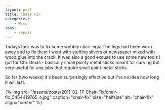 ```yaml
---
layout: post
title: Chair Fix
categories:
    - Misc
tags:
    - repair
---
```


Todays task was to fix some wobbly chair legs.  The legs had been worn away and to fix them I went with stuffing slivers of newspaper mixed with wood glue into the crack.  It was also a good excuse to use some new tools I got for Christmas - basically small pointy metal sticks meant for carving but very useful for any jobs that require small point metal sticks.

So far (two weeks) it's been surprisingly effective but I've no idea how long it will last.

{% img src="/assets/posts/2011-02-17-Chair-Fix/chair-fix_5454419765_o.jpg" caption="chair-fix" size="halfsize" alt="chair-fix" align="center" %}

